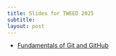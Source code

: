 ```yaml
---
title: Slides for TWEED 2025
subtitle:
layout: post
---
```


- [Fundamentals of Git and GitHub](FundGit.pdf)
